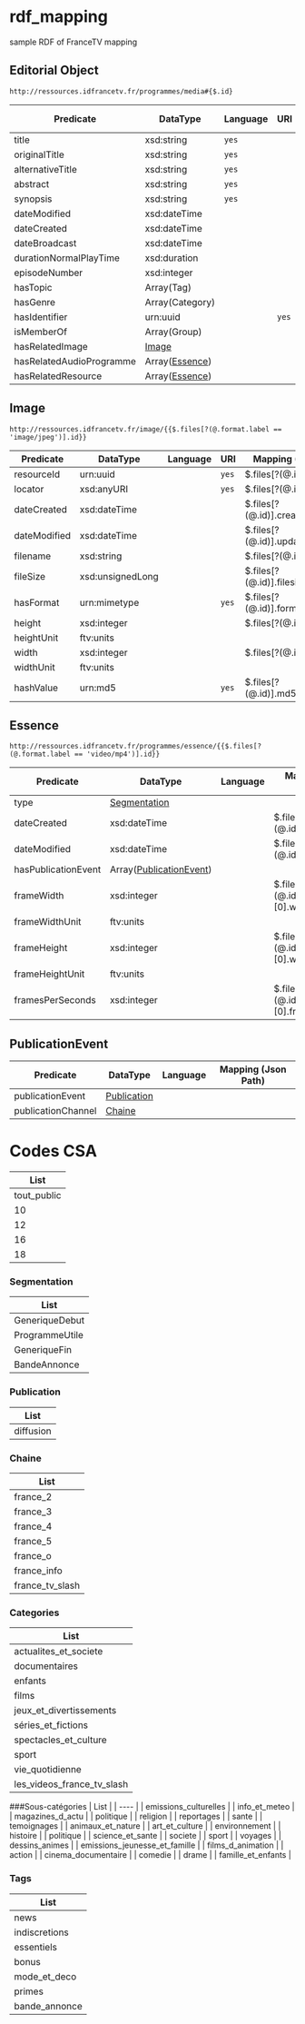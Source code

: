 # rdf_mapping
sample RDF of FranceTV mapping


## Editorial Object

`http://ressources.idfrancetv.fr/programmes/media#{$.id}`

| Predicate | DataType | Language | URI | Mapping (Json Path) |
| --------- | -------- | -------- | --- | ------------------- |
| title | xsd:string | `yes` | | $.title |
| originalTitle | xsd:string | `yes` | | $.original_title |
| alternativeTitle | xsd:string | `yes` | | $.additional_title |
| abstract | xsd:string | `yes` | | $.short_description |
| synopsis | xsd:string | `yes` | | $.description |
| dateModified | xsd:dateTime | | | $.updated_at |
| dateCreated | xsd:dateTime | | | $.created_at |
| dateBroadcast | xsd:dateTime | | | $.broadcasted_at |
| durationNormalPlayTime | xsd:duration | | | $.duration |
| episodeNumber | xsd:integer | | | | 
| hasTopic | Array(Tag) | | |  $.tags[*].id |
| hasGenre | Array(Category) | | | $.category[*].id |
| hasIdentifier | urn:uuid | | `yes` | $.id |
| isMemberOf | Array(Group) | | | $.groups |
| hasRelatedImage | [Image](#image) | | | |
| hasRelatedAudioProgramme | Array([Essence](#essence)) | | | | 
| hasRelatedResource | Array([Essence](#essence)) | | | | 

## Image

`http://ressources.idfrancetv.fr/image/{{$.files[?(@.format.label == 'image/jpeg')].id}}`

| Predicate | DataType | Language | URI | Mapping (Json Path) |
| --------- | -------- | -------- | --- | ------------------- |
| resourceId | urn:uuid | | `yes` | $.files[?(@.id)].id |
| locator | xsd:anyURI | | `yes` | $.files[?(@.id)].url |
| dateCreated | xsd:dateTime | | | $.files[?(@.id)].created_at |
| dateModified | xsd:dateTime | | | $.files[?(@.id)].updated_at |
| filename | xsd:string | | | $.files[?(@.id)].filename |
| fileSize | xsd:unsignedLong | | | $.files[?(@.id)].filesize_bytes |
| hasFormat | urn:mimetype | | `yes` | $.files[?(@.id)].format.mime_type |
| height | xsd:integer | | | $.files[?(@.id)].height |
| heightUnit | ftv:units | | | | 
| width | xsd:integer | | | $.files[?(@.id)].width |
| widthUnit | ftv:units | | | | 
| hashValue | urn:md5 | | `yes` | $.files[?(@.id)].md5_checksum |

## Essence

`http://ressources.idfrancetv.fr/programmes/essence/{{$.files[?(@.format.label == 'video/mp4')].id}}`

| Predicate | DataType | Language | Mapping (Json Path) |
| ------------- | ------------- | ------------- |------------- |
| type | [Segmentation](#Segmentation) | | |
| dateCreated | xsd:dateTime | | $.files[?(@.id)].created_at |
| dateModified | xsd:dateTime | | $.files[?(@.id)].updated_at |
| hasPublicationEvent | Array([PublicationEvent](#publicationevent)) | | |
| frameWidth | xsd:integer | | $.files[?(@.id)].video_tracks.[0].width |
| frameWidthUnit | ftv:units | | |
| frameHeight | xsd:integer | | $.files[?(@.id)].video_tracks.[0].width |
| frameHeightUnit | ftv:units | | |
| framesPerSeconds | xsd:integer | | $.files[?(@.id)].video_tracks.[0].frame_rate_fps |

## PublicationEvent
| Predicate | DataType | Language | Mapping (Json Path) |
| ------------- | ------------- | ------------- |------------- |
| publicationEvent | [Publication](#Publication) | | |
| publicationChannel | [Chaine](#Chaine) | | |

# Codes CSA
| List |
| ---- |
| tout_public |
| 10 |
| 12 |
| 16 |
| 18 |

### Segmentation
| List |
| ---- |
| GeneriqueDebut |
| ProgrammeUtile |
| GeneriqueFin |
| BandeAnnonce |

### Publication
| List |
| ---- |
| diffusion |

### Chaine
| List |
| ---- |
| france_2 |
| france_3 |
| france_4 |
| france_5 |
| france_o |
| france_info |
| france_tv_slash |

### Categories
| List |
| ---- |
| actualites_et_societe |
| documentaires |
| enfants |
| films |
| jeux_et_divertissements |
| séries_et_fictions |
| spectacles_et_culture |
| sport |
| vie_quotidienne |
| les_videos_france_tv_slash |

###Sous-catégories
| List |
| ---- |
| emissions_culturelles |
| info_et_meteo |
| magazines_d_actu |
| politique |
| religion |
| reportages |
| sante |
| temoignages |
| animaux_et_nature |
| art_et_culture |
| environnement |
| histoire |
| politique |
| science_et_sante |
| societe |
| sport |
| voyages |
| dessins_animes |
| emissions_jeunesse_et_famille |
| films_d_animation |
| action |
| cinema_documentaire |
| comedie |
| drame |
| famille_et_enfants |

### Tags
| List |
| ---- |
| news |
| indiscretions |
| essentiels |
| bonus |
| mode_et_deco |
| primes |
| bande_annonce |
